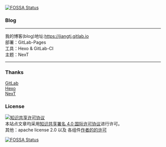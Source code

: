 [![FOSSA Status](https://app.fossa.io/api/projects/git%2Bgithub.com%2FJiangTJ%2Fblog.svg?type=shield)](https://app.fossa.io/projects/git%2Bgithub.com%2FJiangTJ%2Fblog?ref=badge_shield)

### Blog

---

我的博客(blog)地址:<https://jiangtj.gitlab.io>  
部署：GitLab-Pages  
工具：Hexo & GitLab-CI  
主题：NexT  

---


### Thanks

[GitLab](https://gitlab.com/groups/pages)  
[Hexo](https://hexo.io/)  
[NexT](https://github.com/theme-next)   

### License

<a rel="license" href="http://creativecommons.org/licenses/by/4.0/"><img alt="知识共享许可协议" style="border-width:0" src="https://i.creativecommons.org/l/by/4.0/88x31.png" /></a><br />本站点文章均采用<a rel="license" href="http://creativecommons.org/licenses/by/4.0/">知识共享署名 4.0 国际许可协议</a>进行许可。     
其他：apache license 2.0 以及 各组件[作者的的许可](disclaimer.md)


[![FOSSA Status](https://app.fossa.io/api/projects/git%2Bgithub.com%2FJiangTJ%2Fblog.svg?type=large)](https://app.fossa.io/projects/git%2Bgithub.com%2FJiangTJ%2Fblog?ref=badge_large)